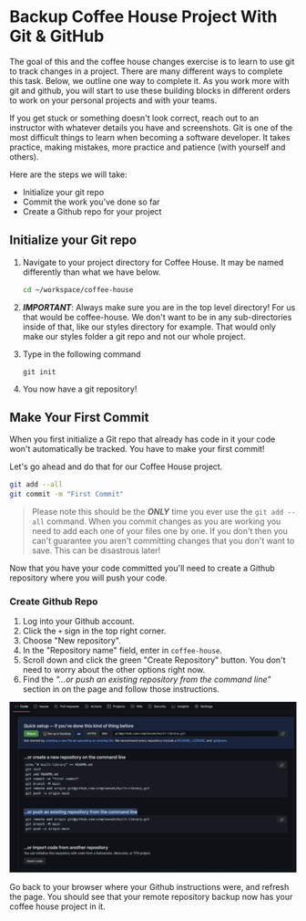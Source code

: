 # Backup Coffee House Project With Git & GitHub

The goal of this and the coffee house changes exercise is to learn to use git to track changes in a project. There are many different ways to complete this task. Below, we outline one way to complete it. As you work more with git and github, you will start to use these building blocks in different orders to work on your personal projects and with your teams.

If you get stuck or something doesn't look correct, reach out to an instructor with whatever details you have and screenshots. Git is one of the most difficult things to learn when becoming a software developer. It takes practice, making mistakes, more practice and patience (with yourself and others).

Here are the steps we will take:

- Initialize your git repo
- Commit the work you've done so far
- Create a Github repo for your project

## Initialize your Git repo

1. Navigate to your project directory for Coffee House. It may be named differently than what we have below.
   ```sh
   cd ~/workspace/coffee-house
   ```
1. **_IMPORTANT_**: Always make sure you are in the top level directory! For us that would be coffee-house. We don't want to be in any sub-directories inside of that, like our styles directory for example. That would only make our styles folder a git repo and not our whole project.
1. Type in the following command

   ```
   git init
   ```

1. You now have a git repository!

## Make Your First Commit

When you first initialize a Git repo that already has code in it your code won't automatically be tracked. You have to make your first commit!

Let's go ahead and do that for our Coffee House project.

```sh
git add --all
git commit -m "First Commit"
```

> Please note this should be the **_ONLY_** time you ever use the `git add --all` command. When you commit changes as you are working you need to add each one of your files one by one. If you don't then you can't guarantee you aren't committing changes that you don't want to save. This can be disastrous later!

Now that you have your code committed you'll need to create a Github repository where you will push your code.

### Create Github Repo

1. Log into your Github account.
1. Click the `+` sign in the top right corner.
1. Choose "New repository".
1. In the "Repository name" field, enter in `coffee-house`.
1. Scroll down and click the green "Create Repository" button. You don't need to worry about the other options right now.
1. Find the _"…or push an existing repository from the command line"_ section in on the page and follow those instructions.

![Github Repo Instructions](../images/github-create-repo.png)

Go back to your browser where your Github instructions were, and refresh the page. You should see that your remote repository backup now has your coffee house project in it.
